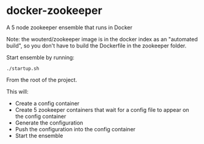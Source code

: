 docker-zookeeper
================

A 5 node zookeeper ensemble that runs in Docker

Note: the wouterd/zookeeper image is in the docker index as an "automated build", so you don't have to build the 
Dockerfile in the zookeeper folder.

Start ensemble by running:

    ./startup.sh
    
From the root of the project.

This will:

- Create a config container
- Create 5 zookeeper containers that wait for a config file to appear on the config container
- Generate the configuration
- Push the configuration into the config container
- Start the ensemble
